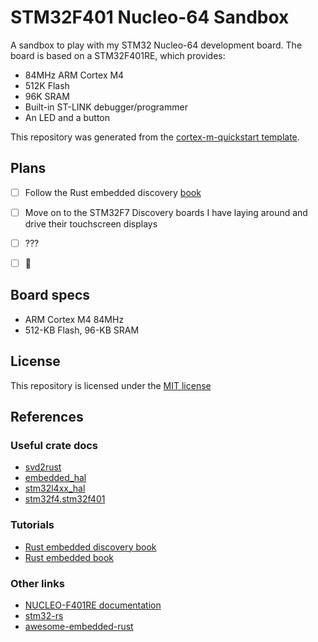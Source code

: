 # STM32F401 Nucleo-64 Sandbox

A sandbox to play with my STM32 Nucleo-64 development board. The board is based on a STM32F401RE,
which provides:

* 84MHz ARM Cortex M4
* 512K Flash
* 96K SRAM
* Built-in ST-LINK debugger/programmer
* An LED and a button

This repository was generated from the [cortex-m-quickstart template](https://github.com/rust-embedded/cortex-m-quickstart).

## Plans

* [ ] Follow the Rust embedded discovery [book](https://docs.rust-embedded.org/discovery/index.html)
* [ ] Move on to the STM32F7 Discovery boards I have laying around and drive their touchscreen
displays
* [ ] ???
* [ ] 🚀


## Board specs

* ARM Cortex M4 84MHz
* 512-KB Flash, 96-KB SRAM

## License

This repository is licensed under the [MIT license](LICENSE)

## References

### Useful crate docs

* [svd2rust](https://docs.rs/svd2rust/0.17.0/svd2rust/index.html)
* [embedded\_hal](https://docs.rs/embedded-hal/0.2.4/embedded_hal/index.html)
* [stm32l4xx\_hal](https://docs.rs/stm32l4xx-hal/0.6.0/stm32l4xx_hal/index.html)
* [stm32f4.stm32f401](https://docs.rs/stm32f4/0.12.1/stm32f4/stm32f401/index.html)

### Tutorials

* [Rust embedded discovery book](https://docs.rust-embedded.org/discovery/index.html)
* [Rust embedded book](https://rust-embedded.github.io/book/intro/index.html)

### Other links

* [NUCLEO-F401RE documentation](https://www.st.com/en/evaluation-tools/nucleo-f401re.html)
* [stm32-rs](https://github.com/stm32-rs)
* [awesome-embedded-rust](https://github.com/rust-embedded/awesome-embedded-rust)

